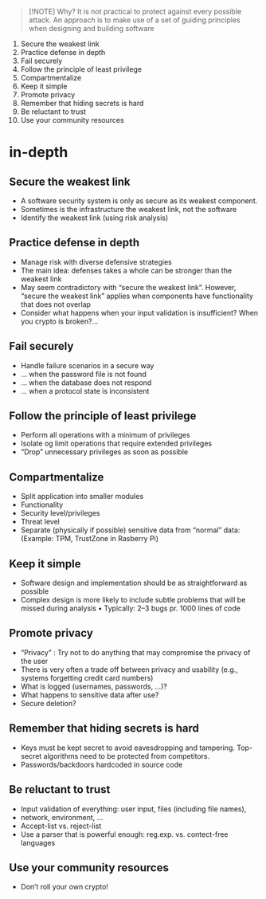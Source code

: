 
> [!NOTE] Why?
> It is not practical to protect against every possible attack. An approach is to make use of a set of guiding principles when designing and building software
1. Secure the weakest link 
2. Practice defense in depth 
3. Fail securely 
4. Follow the principle of least privilege
5. Compartmentalize 
6. Keep it simple 
7. Promote privacy
8. Remember that hiding secrets is hard 
9. Be reluctant to trust
10. Use your community resources

# in-depth
## Secure the weakest link 
- A software security system is only as secure as its weakest component. 
- Sometimes is the infrastructure the weakest link, not the software 
- Identify the weakest link (using risk analysis)

## Practice defense in depth
- Manage risk with diverse defensive strategies 
- The main idea: defenses takes a whole can be stronger than the weakest link 
- May seem contradictory with “secure the weakest link”. However, “secure the weakest link” applies when components have functionality that does not overlap 
- Consider what happens when your input validation is insufficient? When you crypto is broken?...

## Fail securely 
- Handle failure scenarios in a secure way 
- ... when the password file is not found
- ... when the database does not respond 
- ... when a protocol state is inconsistent

## Follow the principle of least privilege 
- Perform all operations with a minimum of privileges 
- Isolate og limit operations that require extended privileges 
- “Drop” unnecessary privileges as soon as possible

## Compartmentalize 
- Split application into smaller modules 
- Functionality 
- Security level/privileges 
- Threat level 
- Separate (physically if possible) sensitive data from “normal” data: (Example: TPM, TrustZone in Rasberry Pi)

## Keep it simple 
- Software design and implementation should be as straightforward as possible 
- Complex design is more likely to include subtle problems that will be missed during analysis • Typically: 2–3 bugs pr. 1000 lines of code

## Promote privacy 
- “Privacy” : Try not to do anything that may compromise the privacy of the user 
- There is very often a trade off between privacy and usability (e.g., systems forgetting credit card numbers) 
- What is logged (usernames, passwords, ...)? 
- What happens to sensitive data after use? 
- Secure deletion?

## Remember that hiding secrets is hard 
- Keys must be kept secret to avoid eavesdropping and tampering. Top-secret algorithms need to be protected from competitors. 
- Passwords/backdoors hardcoded in source code

## Be reluctant to trust 
- Input validation of everything: user input, files (including file names),
-  network, environment, ... 
- Accept-list vs. reject-list 
- Use a parser that is powerful enough: reg.exp. vs. contect-free languages

## Use your community resources 
- Don’t roll your own crypto!